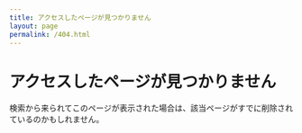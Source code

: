 ```yaml
---
title: アクセスしたページが見つかりません
layout: page
permalink: /404.html
---
```


# アクセスしたページが見つかりません
検索から来られてこのページが表示された場合は、該当ページがすでに削除されているのかもしれません。
